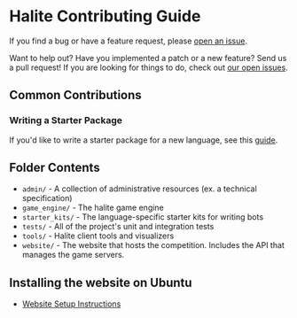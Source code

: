 # Halite Contributing Guide

If you find a bug or have a feature request, please [open an issue](https://github.com/HaliteChallenge/Halite-II/issues/new).

Want to help out? Have you implemented a patch or a new feature? Send us a pull request! If you are looking for things to do, check out [our open issues](https://github.com/HaliteChallenge/Halite-II/issues).

## Common Contributions

### Writing a Starter Package

If you'd like to write a starter package for a new language, see this [guide](https://halite.io/learn-programming-challenge/downloads-and-starter-kits/create-new-starter-kit).

## Folder Contents

- `admin/` - A collection of administrative resources (ex. a technical specification)
- `game_engine/` - The halite game engine
- `starter_kits/` - The language-specific starter kits for writing bots
- `tests/` - All of the project's unit and integration tests
- `tools/` - Halite client tools and visualizers
- `website/` - The website that hosts the competition. Includes the API that manages the game servers.

## Installing the website on Ubuntu

 - [Website Setup Instructions](https://github.com/HaliteChallenge/Halite-II/blob/master/website/README.md)
